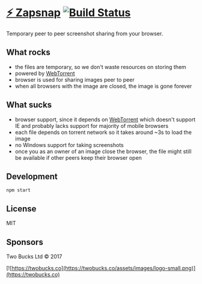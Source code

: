 # [:zap: Zapsnap](http://zapsnap.io/) [![Build Status](https://travis-ci.org/twobucks/snapzap.svg?branch=master)](https://travis-ci.org/twobucks/snapzap)

Temporary peer to peer screenshot sharing from your browser.


## What rocks

* the files are temporary, so we don't waste resources on storing them
* powered by [WebTorrent](https://github.com/feross/webtorrent)
* browser is used for sharing images peer to peer
* when all browsers with the image are closed, the image is gone forever

## What sucks

* browser support, since it depends on [WebTorrent](https://github.com/feross/webtorrent) which doesn't support IE and probably lacks support for majority
of mobile browsers
* each file depends on torrent network so it takes around ~3s to load the image
* no Windows support for taking screenshots
* once you as an owner of an image close the browser, the file might still be available if other peers keep their browser open

## Development

```
npm start
```

## License

MIT

## Sponsors

Two Bucks Ltd © 2017

[![https://twobucks.co](https://twobucks.co/assets/images/logo-small.png)](https://twobucks.co)
